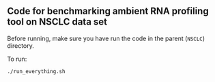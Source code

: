 ## Code for benchmarking ambient RNA profiling tool on NSCLC data set

Before running, make sure you have run the code in the parent (`NSCLC`) directory.

To run:
```
./run_everything.sh
```
